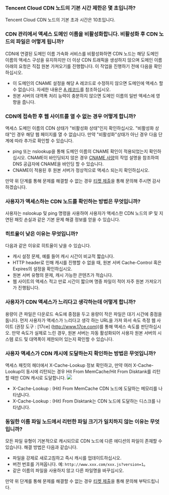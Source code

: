 ### Tencent Cloud CDN 노드의 기본 시간 제한은 몇 초입니까?
Tencent Cloud CDN 노드의 기본 초과 시간은 10초입니다.

### CDN 관리에서 액세스 도메인 이름을 비활성화합니다. 비활성화 후 CDN 노드의 파일은 어떻게 됩니까?
CDN에 연결된 도메인 이름 가속화 서비스를 비활성화하면 CDN 노드는 해당 도메인 이름의 액세스 구성을 유지하지만 더 이상 CDN 트래픽을 생성하지 않으며 도메인 이름 아래의 요청은 직접 원본 가져오기를 진행합니다. 이 작업을 진행하기 전에 다음을 확인하십시오.
- 이 도메인의 CNAME 설정을 해당 A 레코드로 수정하지 않으면 도메인에 액세스 할 수 없습니다. 자세한 내용은 [A 레코드](https://cloud.tencent.com/document/product/302/3449)를 참조하십시오.
- 원본 서버의 대역폭 처리 능력이 충분하지 않으면 도메인 이름의 일반 액세스에 영향을 줍니다.

### CDN에 접속한 후 웹 사이트를 열 수 없는 경우 어떻게 합니까?
액세스 도메인 이름의 CDN 상태가 "비활성화 상태"인지 확인하십시오. "비활성화 상태"인 경우 해당 웹 페이지를 열 수 없습니다. 만약 "비활성화"상태가 아닌 경우 다음 단계에 따라 추가로 확인할 수 있습니다.
+ ping 또는 nslookup을 통해 도메인 이름의 CNAME 확인이 적용되었는지 확인하십시오. CNAME이 바인딩되지 않은 경우 [CNAME 사양](https://intl.cloud.tencent.com/doc/product/228/3121)의 작업 설명을 참조하여 DNS 공급자에 CNAME을 바인딩 할 수 있습니다.
+ CNAME이 적용된 후 원본 서버가 정상적으로 액세스 되는지 확인하십시오.

만약 위 단계를 통해 문제를 해결할 수 없는 경우 [티켓 제출](https://console.cloud.tencent.com/workorder/category)을 통해 문의해 주시면 감사하겠습니다.

### 사용자가 액세스하는 CDN 노드를 확인하는 방법은 무엇입니까?
사용자는 nslookup 및 ping 명령을 사용하여 사용자가 액세스한 CDN 노드의 IP 및 지연된 패킷 손실과 같은 기본 문제 해결 정보를 얻을 수 있습니다.

### 히트율이 낮은 이유는 무엇입니까?
다음과 같은 이유로 히트율이 낮을 수 있습니다.
+ 캐시 설정 문제, 예를 들어 캐시 시간이 비교적 짧습니다.
+ HTTP header로 인해 캐시를 진행할 수 없을 때, 원본 서버 Cache-Control 혹은 Expires의 설정을 확인하십시오.
+ 원본 서버 유형의 문제, 캐시 가능한 콘텐츠가 적습니다.
+ 웹 사이트의 액세스 적고 만료 시간이 짧으며 명중 파일이 적어 자주 원본 가져오기가 진행됩니다.

### 사용자가 CDN 액세스가 느리다고 생각하는데 어떻게 합니까?
용량이 큰 파일은 다운로드 속도에 중점을 두고 용량이 작은 파일은 대기 시간에 중점을 둡니다. 먼저 사용자가 액세스가 느리다고 생각 하는 URL을 가져 와서 속도 측정 웹 사이트 (권장 도구 : [17ce] (http://www.17ce.com))를 통해 액세스 속도를 판단하십시오.
만약 속도가 실제로 느린 경우, 원본 서버는 자동 활성화되어 사용자 원본 서버의 시스템 로드 및 대역폭이 제한되어 있는지 확인할 수 있습니다.

### 사용자 액세스가 CDN 캐시에 도달하는지 확인하는 방법은 무엇입니까?
액세스 패킷의 헤더에서 X-Cache-Lookup 정보 확인하고, 만약 여러 X-Cache-Lookup이 동시에 리턴되는 경우 Hit From MemCache/Hit From Disktank를 리턴할 때만 CDN 캐시로 도달합니다.
![](https://mc.qcloudimg.com/static/img/64ac912c895b36f0241a927df6da3543/image.png)
+ X-Cache-Lookup : (Hit) From MemCache CDN 노드에 도달하는 메모리를 나타냅니다.
+ X-Cache-Lookup : (Hit) From Disktank는 CDN 노드에 도달하는 디스크를 나타냅니다.

### 동일한 이름 파일 노드에서 리턴한 파일 크기가 일치하지 않는 이유는 무엇입니까?
모든 파일 유형이 기본적으로 캐시되므로 CDN 노드에 다른 에디션의 파일이 존재할 수 있습니다. 해결 방법은 다음과 같습니다.
+ 파일을 강제로 새로고침하고 즉시 캐시를 업데이트하십시오.
+ 버전 번호를 가져옵니다. 예: ```http://www.xxx.com/xxx.js?version=1```。
+ 같은 이름의 파일을 사용하지 않고 다른 파일명을 바꾸십시오.

만약 위 단계를 통해 문제를 해결할 수 없는 경우 [티켓 제출](https://console.cloud.tencent.com/workorder/category)을 통해 문의해 부탁드립니다.

